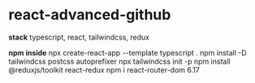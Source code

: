 # react-advanced-github

**stack**
typescript, react, tailwindcss, redux

**npm inside**
npx create-react-app --template typescript .
npm install -D tailwindcss postcss autoprefixer
npx tailwindcss init -p
npm install @reduxjs/toolkit react-redux
npm i react-router-dom
6.17
